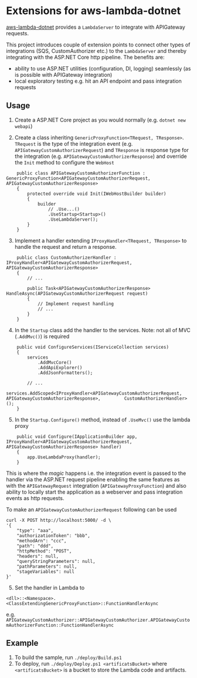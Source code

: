 # Extensions for aws-lambda-dotnet

[aws-lambda-dotnet](https://github.com/aws/aws-lambda-dotnet) provides a `LambdaServer` to integrate with APIGateway requests.

 This project introduces couple of extension points to connect other types of integrations (SQS, CustomAuthorizer etc.) to the `LambdaServer` and thereby integrating with the ASP.NET Core http pipeline. The benefits are:
 
- ability to use ASP.NET utilities (configuration, DI, logging) seamlessly (as is possible with APIGateway integration)
- local exploratory testing e.g. hit an API endpoint and pass integration requests

## Usage

1. Create a ASP.NET Core project as you would normally (e.g. `dotnet new webapi`)

2. Create a class inheriting `GenericProxyFunction<TRequest, TResponse>`. `TRequest` is the type of the integration event (e.g. `APIGatewayCustomAuthorizerRequest`) and `TResponse` is response type for the integration (e.g. `APIGatewayCustomAuthorizerResponse`) and override the `Init` method to configure the `WebHost`

```
    public class APIGatewayCustomAuthorizerFunction : GenericProxyFunction<APIGatewayCustomAuthorizerRequest, APIGatewayCustomAuthorizerResponse>
    {
        protected override void Init(IWebHostBuilder builder)
        {
            builder
                // .Use...()
                .UseStartup<Startup>()
                .UseLambdaServer();
        }
    }
```

3. Implement a handler extending `IProxyHandler<TRequest, TResponse>` to handle the request and return a response.

```
    public class CustomAuthorizerHandler : IProxyHandler<APIGatewayCustomAuthorizerRequest, APIGatewayCustomAuthorizerResponse>
    {
        // ...

        public Task<APIGatewayCustomAuthorizerResponse> HandleAsync(APIGatewayCustomAuthorizerRequest request)
        {
            // Implement request handling
            // ...
        }
    }
```

4. In the `Startup` class add the handler to the services. Note: not all of MVC (`.AddMvc()`) is required

```
    public void ConfigureServices(IServiceCollection services)
    {
        services
            .AddMvcCore()
            .AddApiExplorer()
            .AddJsonFormatters();

        // ... 
        services.AddScoped<IProxyHandler<APIGatewayCustomAuthorizerRequest, APIGatewayCustomAuthorizerResponse>,         CustomAuthorizerHandler>();
    }
```

5. In the `Startup.Configure()` method, instead of `.UseMvc()` use the lambda proxy
```
    public void Configure(IApplicationBuilder app, IProxyHandler<APIGatewayCustomAuthorizerRequest, APIGatewayCustomAuthorizerResponse> handler)
    {
        app.UseLambdaProxy(handler);
    }
```
This is where the _magic_ happens i.e. the integration event is passed to the handler via the ASP.NET request pipeline enabling the same features as with the `APIGatewayRequest` integration (`APIGatewayProxyFunction`) and also ability to locally start the application as a webserver and pass integration events as http requests.

To make an `APIGatewayCustomAuthorizerRequest` following can be used
```
curl -X POST http://localhost:5000/ -d \
'{
    "type": "aaa",
    "authorizationToken": "bbb",
    "methodArn": "ccc",
    "path": "ddd",
    "httpMethod": "POST",
    "headers": null,
    "queryStringParameters": null,
    "pathParameters": null,
    "stageVariables": null
}'
```


5. Set the handler in Lambda to

```
<dll>::<Namespace>.<ClassExtendingGenericProxyFunction>::FunctionHandlerAsync
```
e.g. `APIGatewayCustomAuthorizer::APIGatewayCustomAuthorizer.APIGatewayCustomAuthorizerFunction::FunctionHandlerAsync`


## Example

1. To build the sample, run `./deploy/Build.ps1`
2. To deploy, run `./deploy/Deploy.ps1 <artificatsBucket>` where `<artificatsBucket>` is a bucket to store the Lambda code and artifacts.